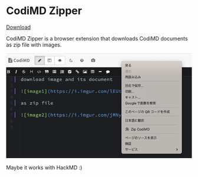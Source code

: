 # CodiMD Zipper

[Download](https://github.com/tyage/codimd-zipper/releases)

CodiMD Zipper is a browser extension that downloads CodiMD documents as zip file with images.

![Screenshot](./docs/screenshot.png)

Maybe it works with HackMD :)
